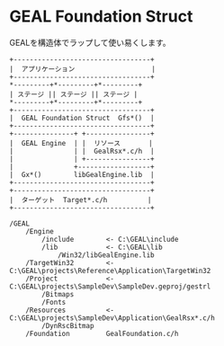 # GEAL Foundation Struct

GEALを構造体でラップして使い易くします。

    +----------------------------------+
    |  アプリケーション                   |
    +----------------------------------+
    *---------+*---------+*---------+
    | ステージ || ステージ || ステージ |
    *---------+*---------+*---------+
    +----------------------------------+
    |  GEAL Foundation Struct  Gfs*()  |
    +----------------------------------+
    +---------------+ +----------------+
    |  GEAL Engine  | |  リソース       |
    |               | |  GealRsx*.c/h  |
    |               | +----------------+
    |               +------------------+
    |  Gx*()        libGealEngine.lib  |
    +----------------------------------+
    +----------------------------------+
    |  ターゲット  Target*.c/h          |
    +----------------------------------+

    /GEAL
        /Engine
            /include        <- C:\GEAL\include
            /lib            <- C:\GEAL\lib
                /Win32/libGealEngine.lib
        /TargetWin32        <- C:\GEAL\projects\Reference\Application\TargetWin32
        /Project            <- C:\GEAL\projects\SampleDev\SampleDev.geproj/gestrl
            /Bitmaps
            /Fonts
        /Resources          <- C:\GEAL\projects\SampleDev\Application\GealRsx*.c/h
            /DynRscBitmap
        /Foundation         GealFoundation.c/h
